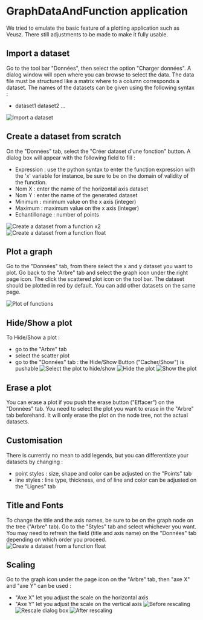 # GraphDataAndFunction application
We tried to emulate the basic feature of a plotting application such as Veusz. There still adjustments to be made to make it fully usable.

## Import a dataset
Go to the tool bar "Données", then select the option "Charger données". A dialog window will open where you can browse to select the data. The data file must be structured like a matrix where to a column corresponds a dataset. The names of the datasets can be given using the following syntax : 
* dataset1 dataset2 ... 

![Import a dataset](./import.png)


## Create a dataset from scratch
On the "Données" tab, select the "Créer dataset d'une fonction" button. A dialog box will appear with the following field to fill :
* Expression : use the python syntax to enter the function expression with the 'x' variable for instance, be sure to be on the domain of validity of the function.
* Nom X : enter the name of the horizontal axis dataset
* Nom Y : enter the name of the generated dataset
* Minimum : minimum value on the x axis (integer)
* Maximum : maximum value on the x axis (integer)
* Echantillonage : number of points 

![Create a dataset from a function x2](./create_data_x2.png)
![Create a dataset from a function float](./create_data_float.png)


## Plot a graph
Go to the "Données" tab, from there select the x and y dataset you want to plot. Go back to the "Arbre" tab and select the graph icon under the right page icon. The click the scattered plot icon on the tool bar. The dataset should be plotted in red by default.
You can add other datasets on the same page. 

![Plot of functions](./chart.png)

## Hide/Show a plot
To Hide/Show a plot :
* go to the "Arbre" tab
* select the scatter plot
* go to the "Données" tab : the Hide/Show Button ("Cacher/Show") is pushable 
![Select the plot to hide/show](./select.png)
![Hide the plot](./hide.png)
![Show the plot](./show.png)

## Erase a plot   
You can erase a plot if you push the erase button ("Effacer") on the "Données" tab. You need to select the plot you want to erase in the "Arbre" tab beforehand. It will only erase the plot on the node tree, not the actual datasets.


## Customisation 
There is currently no mean to add legends, but you can differentiate your datasets by changing :
* point styles : size, shape and color can be adjusted on the "Points" tab
* line styles : line type, thickness, end of line and color can be adjusted on the "Lignes" tab

## Title and Fonts 
To change the title and the axis names, be sure to be on the graph node on the tree ("Arbre" tab). Go to the "Styles" tab and select whichever you want. You may need to refresh the field (title and axis name) on the "Données" tab
depending on which order you proceed.
![Create a dataset from a function float](./title_and_font.png)


## Scaling 
Go to the graph icon under the page icon on the "Arbre" tab, then "axe X" and "axe Y" can be used :
* "Axe X" let you adjust the scale on the horizontal axis
* "Axe Y" let you adjust the scale on the vertical axis
![Before rescaling](./rescale_before.png)
![Rescale dialog box](./rescaling.png)
![After rescaling](./rescale_after.png)




